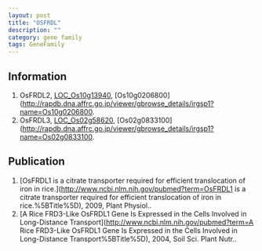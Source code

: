 ```yaml
---
layout: post
title: "OSFRDL"
description: ""
category: gene family
tags: GeneFamily
---
```


## Information
1. OsFRDL2, [LOC_Os10g13940](http://rice.plantbiology.msu.edu/cgi-bin/ORF_infopage.cgi?orf=LOC_Os10g13940), [Os10g0206800](http://rapdb.dna.affrc.go.jp/viewer/gbrowse_details/irgsp1?name=Os10g0206800.
2. OsFRDL3, [LOC_Os02g58620](http://rice.plantbiology.msu.edu/cgi-bin/ORF_infopage.cgi?orf=LOC_Os02g58620), [Os02g0833100](http://rapdb.dna.affrc.go.jp/viewer/gbrowse_details/irgsp1?name=Os02g0833100.

## Publication
1. [OsFRDL1 is a citrate transporter required for efficient translocation of iron in  rice.](http://www.ncbi.nlm.nih.gov/pubmed?term=OsFRDL1 is a citrate transporter required for efficient translocation of iron in  rice.%5BTitle%5D), 2009, Plant Physiol..
2. [A Rice FRD3-Like OsFRDL1 Gene Is Expressed in the Cells Involved in Long-Distance Transport](http://www.ncbi.nlm.nih.gov/pubmed?term=A Rice FRD3-Like OsFRDL1 Gene Is Expressed in the Cells Involved in Long-Distance Transport%5BTitle%5D), 2004, Soil Sci. Plant Nutr..


